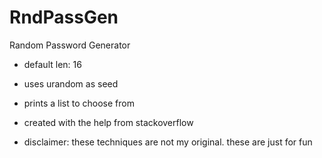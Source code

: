 # RndPassGen
Random Password Generator
- default len: 16
- uses urandom as seed
- prints a list to choose from


- created with the help from stackoverflow
- disclaimer: these techniques are not my original. these are just for fun
